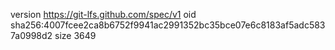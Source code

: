 version https://git-lfs.github.com/spec/v1
oid sha256:4007fcee2ca8b6752f9941ac2991352bc35bce07e6c8183af5adc5837a0998d2
size 3649
